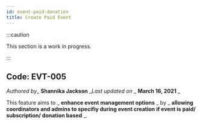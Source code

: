 ```yaml
---
id: event-paid-donation
title: Create Paid Event
---
```


:::caution

This section is a work in progress.

:::

## Code: EVT-005

_Authored by__ **Shannika Jackson** __Last updated on_ _ **March 16, 2021** _

This feature aims to _ **enhance event management options** _ by _ **allowing coordinators and admins to specifiy during event creation if event is paid/ subscription/ donation based** _.

